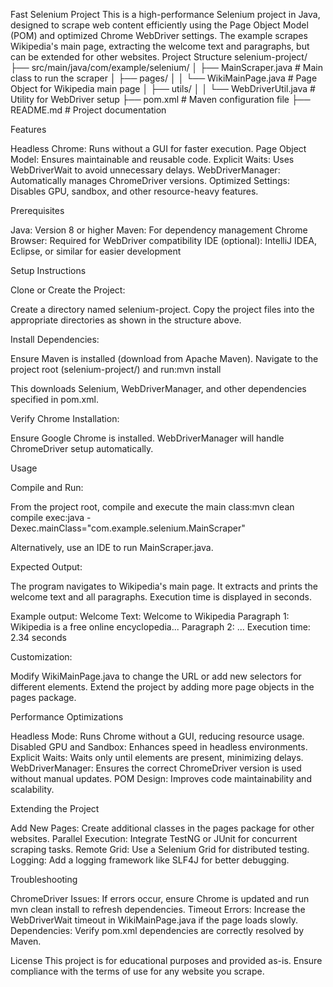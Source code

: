 Fast Selenium Project
This is a high-performance Selenium project in Java, designed to scrape web content efficiently using the Page Object Model (POM) and optimized Chrome WebDriver settings. The example scrapes Wikipedia's main page, extracting the welcome text and paragraphs, but can be extended for other websites.
Project Structure
selenium-project/
├── src/main/java/com/example/selenium/
│   ├── MainScraper.java         # Main class to run the scraper
│   ├── pages/
│   │   └── WikiMainPage.java   # Page Object for Wikipedia main page
│   ├── utils/
│   │   └── WebDriverUtil.java  # Utility for WebDriver setup
├── pom.xml                     # Maven configuration file
├── README.md                   # Project documentation

Features

Headless Chrome: Runs without a GUI for faster execution.
Page Object Model: Ensures maintainable and reusable code.
Explicit Waits: Uses WebDriverWait to avoid unnecessary delays.
WebDriverManager: Automatically manages ChromeDriver versions.
Optimized Settings: Disables GPU, sandbox, and other resource-heavy features.

Prerequisites

Java: Version 8 or higher
Maven: For dependency management
Chrome Browser: Required for WebDriver compatibility
IDE (optional): IntelliJ IDEA, Eclipse, or similar for easier development

Setup Instructions

Clone or Create the Project:

Create a directory named selenium-project.
Copy the project files into the appropriate directories as shown in the structure above.


Install Dependencies:

Ensure Maven is installed (download from Apache Maven).
Navigate to the project root (selenium-project/) and run:mvn install


This downloads Selenium, WebDriverManager, and other dependencies specified in pom.xml.


Verify Chrome Installation:

Ensure Google Chrome is installed. WebDriverManager will handle ChromeDriver setup automatically.



Usage

Compile and Run:

From the project root, compile and execute the main class:mvn clean compile exec:java -Dexec.mainClass="com.example.selenium.MainScraper"


Alternatively, use an IDE to run MainScraper.java.


Expected Output:

The program navigates to Wikipedia's main page.
It extracts and prints the welcome text and all paragraphs.
Execution time is displayed in seconds.

Example output:
Welcome Text: Welcome to Wikipedia
Paragraph 1: Wikipedia is a free online encyclopedia...
Paragraph 2: ...
Execution time: 2.34 seconds


Customization:

Modify WikiMainPage.java to change the URL or add new selectors for different elements.
Extend the project by adding more page objects in the pages package.



Performance Optimizations

Headless Mode: Runs Chrome without a GUI, reducing resource usage.
Disabled GPU and Sandbox: Enhances speed in headless environments.
Explicit Waits: Waits only until elements are present, minimizing delays.
WebDriverManager: Ensures the correct ChromeDriver version is used without manual updates.
POM Design: Improves code maintainability and scalability.

Extending the Project

Add New Pages: Create additional classes in the pages package for other websites.
Parallel Execution: Integrate TestNG or JUnit for concurrent scraping tasks.
Remote Grid: Use a Selenium Grid for distributed testing.
Logging: Add a logging framework like SLF4J for better debugging.

Troubleshooting

ChromeDriver Issues: If errors occur, ensure Chrome is updated and run mvn clean install to refresh dependencies.
Timeout Errors: Increase the WebDriverWait timeout in WikiMainPage.java if the page loads slowly.
Dependencies: Verify pom.xml dependencies are correctly resolved by Maven.

License
This project is for educational purposes and provided as-is. Ensure compliance with the terms of use for any website you scrape.
